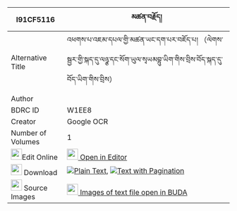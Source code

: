 |I91CF5116|མཚན་བརྗོད། 
| --- | --- 
|Alternative Title |འཕགས་པ་འཇམ་དཔལ་གྱི་མཚན་ཡང་དག་པར་བཇོད་པ། （ལེགས་སྦྱར་གྱི་སྐད་དུ་ལཉྩ་དང་སོག་ཡུལ་སྭཡམབྷུ་ཡིག་གིས་བྲིས་བོད་སྐད་དུ་བོད་ཡིག་གིས་བྲིས）
|Author | 
|BDRC ID | W1EE8
|Creator | Google OCR
|Number of Volumes| 1
|<img width="25" src="https://img.icons8.com/color/25/000000/edit-property.png">Edit Online| [<img width="25" src="https://avatars.githubusercontent.com/u/45091458?s=200&v=4"> Open in Editor](http://editor.openpecha.org/I91CF5116)
|<img width="25" src="https://img.icons8.com/fluent/48/000000/download-2.png"/>  Download | [![](https://img.icons8.com/color/20/000000/txt.png)Plain Text](https://github.com/Openpecha/I91CF5116/releases/download/v1/tsen_jo_plain_I91CF5116.zip), [![](https://img.icons8.com/color/20/000000/txt.png)Text with Pagination](https://github.com/Openpecha/I91CF5116/releases/download/v1/tsen_jo_pages_I91CF5116.zip)
|<img width="25" src="https://img.icons8.com/plasticine/100/000000/pictures-folder.png"/>  Source Images | [<img width="25" src="https://library.bdrc.io/icons/BUDA-small.svg"> Images of text file open in BUDA](https://library.bdrc.io/show/bdr:W1EE8)